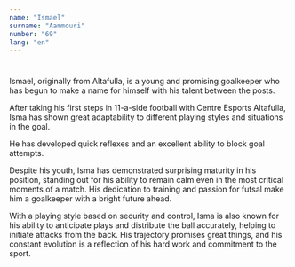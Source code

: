 ```yaml
---
name: "Ismael"
surname: "Aammouri"
number: "69"
lang: "en"
---
```


#

Ismael, originally from Altafulla, is a young and promising goalkeeper who has begun to make a name for himself with his talent between the posts.

After taking his first steps in 11-a-side football with Centre Esports Altafulla, Isma has shown great adaptability to different playing styles and situations in the goal.

He has developed quick reflexes and an excellent ability to block goal attempts.

Despite his youth, Isma has demonstrated surprising maturity in his position, standing out for his ability to remain calm even in the most critical moments of a match. His dedication to training and passion for futsal make him a goalkeeper with a bright future ahead.

With a playing style based on security and control, Isma is also known for his ability to anticipate plays and distribute the ball accurately, helping to initiate attacks from the back. His trajectory promises great things, and his constant evolution is a reflection of his hard work and commitment to the sport.
